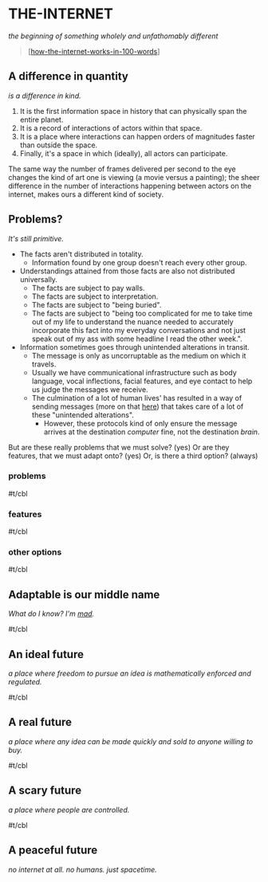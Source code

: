 # THE-INTERNET

_the beginning of something wholely and unfathomably different_

> [[how-the-internet-works-in-100-words]]
 
## A difference in quantity

_is a difference in kind._

1. It is the first information space in history that can physically span the entire planet.
2. It is a record of interactions of actors within that space.
3. It is a place where interactions can happen orders of magnitudes faster than outside the space.
4. Finally, it's a space in which (ideally), all actors can participate.

The same way the number of frames delivered per second to the eye changes the kind of art one is viewing (a movie versus a painting); the sheer difference in the number of interactions happening between actors on the internet, makes ours a different kind of society.  

<!-- Let's say you were a person who wanted to save the world from the misinformation issues we face today.

Really it's an issue we've faced for millenia; the unequal distribution of facts.  -->

## Problems?

_It's still primitive._

- The facts aren't distributed in totality.
  - Information found by one group doesn't reach every other group.
- Understandings attained from those facts are also not distributed universally.
  - The facts are subject to pay walls.
  - The facts are subject to interpretation.
  - The facts are subject to "being buried".
  - The facts are subject to "being too complicated for me to take time out of my life to understand the nuance needed to accurately incorporate this fact into my everyday conversations and not just speak out of my ass with some headline I read the other week.".
- Information sometimes goes through unintended alterations in transit.
  - The message is only as uncorruptable as the medium on which it travels.
  - Usually we have communicational infrastructure such as body language, vocal inflections, facial features, and eye contact to help us judge the messages we receive.
  - The culmination of a lot of human lives' has resulted in a way of sending messages (more on that [here](how-the-internet-works-in-100-words.md)) that takes care of a lot of these "unintended alterations".
    - However, these protocols kind of only ensure the message arrives at the destination _computer_ fine, not the destination _brain_.

<!-- - What if a message is intended to be warped in its transmission?
  - This is a valid message that deserves just as much freedom as any other. -->
<!-- - Due to the difference in medium (text, audio, pre-recorded video), the successful [rulesets](ruleset.md) change. -->

But are these really problems that we must solve? (yes) Or are they features, that we must adapt onto? (yes) Or, is there a third option? (always)

### problems

#t/cbl

### features

#t/cbl

### other options

#t/cbl

## Adaptable is our middle name

_What do I know? I'm [mad](why-is-he-mad.md)._

#t/cbl

## An ideal future

_a place where freedom to pursue an idea is mathematically enforced and regulated._

#t/cbl

## A real future

_a place where any idea can be made quickly and sold to anyone willing to buy._

#t/cbl

## A scary future

_a place where people are controlled._

#t/cbl

## A peaceful future

_no internet at all. no humans. just spacetime._

[//begin]: # "Autogenerated link references for markdown compatibility"
[how-the-internet-works-in-100-words]: how-the-internet-works-in-100-words "how-the-internet-works-in-100-words"
[//end]: # "Autogenerated link references"